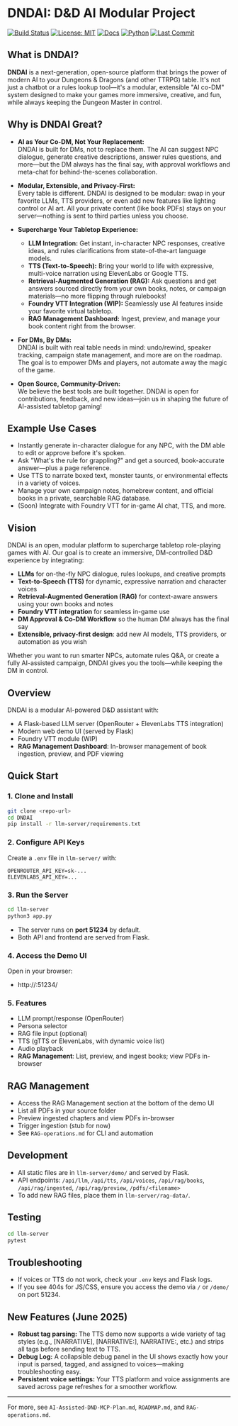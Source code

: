 # DNDAI: D&D AI Modular Project

[![Build Status](https://github.com/svenedt/DNDAI/actions/workflows/python-app.yml/badge.svg)](https://github.com/svenedt/DNDAI/actions)
[![License: MIT](https://img.shields.io/badge/License-MIT-yellow.svg)](LICENSE)
[![Docs](https://img.shields.io/badge/docs-available-brightgreen)](docs/)
[![Python](https://img.shields.io/badge/python-3.10%2B-blue.svg)](https://www.python.org/downloads/)
[![Last Commit](https://img.shields.io/github/last-commit/svenedt/DNDAI.svg)](https://github.com/svenedt/DNDAI/commits/main)

## What is DNDAI?

**DNDAI** is a next-generation, open-source platform that brings the power of modern AI to your Dungeons & Dragons (and other TTRPG) table. It's not just a chatbot or a rules lookup tool—it's a modular, extensible "AI co-DM" system designed to make your games more immersive, creative, and fun, while always keeping the Dungeon Master in control.

## Why is DNDAI Great?

- **AI as Your Co-DM, Not Your Replacement:**  
  DNDAI is built for DMs, not to replace them. The AI can suggest NPC dialogue, generate creative descriptions, answer rules questions, and more—but the DM always has the final say, with approval workflows and meta-chat for behind-the-scenes collaboration.

- **Modular, Extensible, and Privacy-First:**  
  Every table is different. DNDAI is designed to be modular: swap in your favorite LLMs, TTS providers, or even add new features like lighting control or AI art. All your private content (like book PDFs) stays on your server—nothing is sent to third parties unless you choose.

- **Supercharge Your Tabletop Experience:**  
  - **LLM Integration:** Get instant, in-character NPC responses, creative ideas, and rules clarifications from state-of-the-art language models.
  - **TTS (Text-to-Speech):** Bring your world to life with expressive, multi-voice narration using ElevenLabs or Google TTS.
  - **Retrieval-Augmented Generation (RAG):** Ask questions and get answers sourced directly from your own books, notes, or campaign materials—no more flipping through rulebooks!
  - **Foundry VTT Integration (WIP):** Seamlessly use AI features inside your favorite virtual tabletop.
  - **RAG Management Dashboard:** Ingest, preview, and manage your book content right from the browser.

- **For DMs, By DMs:**  
  DNDAI is built with real table needs in mind: undo/rewind, speaker tracking, campaign state management, and more are on the roadmap. The goal is to empower DMs and players, not automate away the magic of the game.

- **Open Source, Community-Driven:**  
  We believe the best tools are built together. DNDAI is open for contributions, feedback, and new ideas—join us in shaping the future of AI-assisted tabletop gaming!

## Example Use Cases

- Instantly generate in-character dialogue for any NPC, with the DM able to edit or approve before it's spoken.
- Ask "What's the rule for grappling?" and get a sourced, book-accurate answer—plus a page reference.
- Use TTS to narrate boxed text, monster taunts, or environmental effects in a variety of voices.
- Manage your own campaign notes, homebrew content, and official books in a private, searchable RAG database.
- (Soon) Integrate with Foundry VTT for in-game AI chat, TTS, and more.

## Vision
DNDAI is an open, modular platform to supercharge tabletop role-playing games with AI. Our goal is to create an immersive, DM-controlled D&D experience by integrating:
- **LLMs** for on-the-fly NPC dialogue, rules lookups, and creative prompts
- **Text-to-Speech (TTS)** for dynamic, expressive narration and character voices
- **Retrieval-Augmented Generation (RAG)** for context-aware answers using your own books and notes
- **Foundry VTT integration** for seamless in-game use
- **DM Approval & Co-DM Workflow** so the human DM always has the final say
- **Extensible, privacy-first design**: add new AI models, TTS providers, or automation as you wish

Whether you want to run smarter NPCs, automate rules Q&A, or create a fully AI-assisted campaign, DNDAI gives you the tools—while keeping the DM in control.

## Overview
DNDAI is a modular AI-powered D&D assistant with:
- A Flask-based LLM server (OpenRouter + ElevenLabs TTS integration)
- Modern web demo UI (served by Flask)
- Foundry VTT module (WIP)
- **RAG Management Dashboard**: In-browser management of book ingestion, preview, and PDF viewing

## Quick Start

### 1. Clone and Install
```bash
git clone <repo-url>
cd DNDAI
pip install -r llm-server/requirements.txt
```

### 2. Configure API Keys
Create a `.env` file in `llm-server/` with:
```
OPENROUTER_API_KEY=sk-...
ELEVENLABS_API_KEY=...
```

### 3. Run the Server
```bash
cd llm-server
python3 app.py
```
- The server runs on **port 51234** by default.
- Both API and frontend are served from Flask.

### 4. Access the Demo UI
Open in your browser:
- http://<your-server-ip>:51234/

### 5. Features
- LLM prompt/response (OpenRouter)
- Persona selector
- RAG file input (optional)
- TTS (gTTS or ElevenLabs, with dynamic voice list)
- Audio playback
- **RAG Management**: List, preview, and ingest books; view PDFs in-browser

## RAG Management
- Access the RAG Management section at the bottom of the demo UI
- List all PDFs in your source folder
- Preview ingested chapters and view PDFs in-browser
- Trigger ingestion (stub for now)
- See `RAG-operations.md` for CLI and automation

## Development
- All static files are in `llm-server/demo/` and served by Flask.
- API endpoints: `/api/llm`, `/api/tts`, `/api/voices`, `/api/rag/books`, `/api/rag/ingested`, `/api/rag/preview`, `/pdfs/<filename>`
- To add new RAG files, place them in `llm-server/rag-data/`.

## Testing
```bash
cd llm-server
pytest
```

## Troubleshooting
- If voices or TTS do not work, check your `.env` keys and Flask logs.
- If you see 404s for JS/CSS, ensure you access the demo via `/` or `/demo/` on port 51234.

## New Features (June 2025)
- **Robust tag parsing:** The TTS demo now supports a wide variety of tag styles (e.g., [NARRATIVE], [NARRATIVE:], NARRATIVE:, etc.) and strips all tags before sending text to TTS.
- **Debug Log:** A collapsible debug panel in the UI shows exactly how your input is parsed, tagged, and assigned to voices—making troubleshooting easy.
- **Persistent voice settings:** Your TTS platform and voice assignments are saved across page refreshes for a smoother workflow.

---
For more, see `AI-Assisted-DND-MCP-Plan.md`, `ROADMAP.md`, and `RAG-operations.md`.
